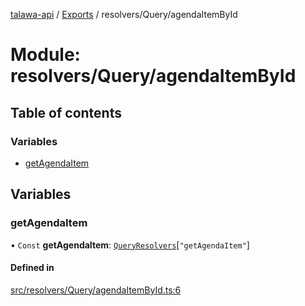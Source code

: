 [talawa-api](../README.md) / [Exports](../modules.md) / resolvers/Query/agendaItemById

# Module: resolvers/Query/agendaItemById

## Table of contents

### Variables

- [getAgendaItem](resolvers_Query_agendaItemById.md#getagendaitem)

## Variables

### getAgendaItem

• `Const` **getAgendaItem**: [`QueryResolvers`](types_generatedGraphQLTypes.md#queryresolvers)[``"getAgendaItem"``]

#### Defined in

[src/resolvers/Query/agendaItemById.ts:6](https://github.com/PalisadoesFoundation/talawa-api/blob/0deccac/src/resolvers/Query/agendaItemById.ts#L6)
